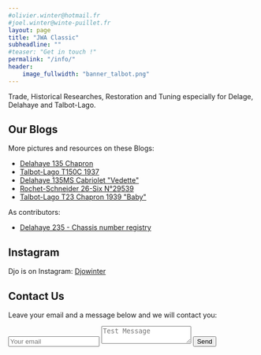 ```yaml
---
#olivier.winter@hotmail.fr
#joel.winter@winte-puillet.fr
layout: page
title: "JWA Classic"
subheadline: ""
#teaser: "Get in touch !"
permalink: "/info/"
header:
    image_fullwidth: "banner_talbot.png"
---
```

Trade, Historical Researches, Restoration and Tuning especially for Delage, Delahaye and Talbot-Lago.


## Our Blogs
More pictures and resources on these Blogs:
* [Delahaye 135 Chapron](https://delahaye135m801025.blogspot.com/)
* [Talbot-Lago T150C 1937](https://talbotlagott150c.blogspot.com/)
* [Delahaye 135MS Cabriolet "Vedette"](https://delahaye135msvedette.blogspot.com/)
* [Rochet-Schneider 26-Six N°29539](https://rochetschneider26six.blogspot.com/)
* [Talbot-Lago T23 Chapron 1939 "Baby"](https://talbotlagot23chapron.blogspot.com/)


As contributors:
* [Delahaye 235 - Chassis number registry](https://lesdelahaye235.blogspot.com)


## Instagram
Djo is on Instagram:
[Djowinter](https://www.instagram.com/djowinter/)


## Contact Us
Leave your email and a message below and we will contact you:
<form method="POST" action="https://formspree.io/joel.winter@winte-puillet.fr">
  <input type="email" name="email" placeholder="Your email">
  <textarea name="message" placeholder="Test Message"></textarea>
  <button type="submit">Send</button>
</form>
